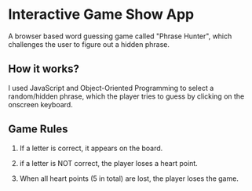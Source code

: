 # Interactive Game Show App 

A browser based word guessing game called "Phrase Hunter", which challenges the user to figure out a hidden phrase. 

## How it works? 

I used JavaScript and Object-Oriented Programming to select a random/hidden phrase, which the player tries to guess by clicking on the onscreen keyboard. 

## Game Rules 

1. If a letter is correct, it appears on the board. 

2. if a letter is NOT correct, the player loses a heart point. 

3. When all heart points (5 in total) are lost, the player loses the game. 
